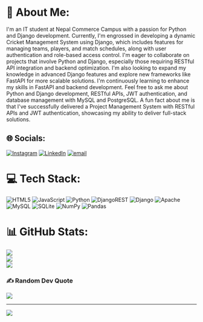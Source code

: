 # 💫 About Me:
I'm an IT student at Nepal Commerce Campus with a passion for Python and Django development. Currently, I'm engrossed in developing a dynamic Cricket Management System using Django, which includes features for managing teams, players, and match schedules, along with user authentication and role-based access control. I'm eager to collaborate on projects that involve Python and Django, especially those requiring RESTful API integration and backend optimization. I'm also looking to expand my knowledge in advanced Django features and explore new frameworks like FastAPI for more scalable solutions. I'm continuously learning to enhance my skills in FastAPI and backend development. Feel free to ask me about Python and Django development, RESTful APIs, JWT authentication, and database management with MySQL and PostgreSQL. A fun fact about me is that I've successfully delivered a Project Management System with RESTful APIs and JWT authentication, showcasing my ability to deliver full-stack solutions.


## 🌐 Socials:
[![Instagram](https://img.shields.io/badge/Instagram-%23E4405F.svg?logo=Instagram&logoColor=white)](https://instagram.com/regs.exe) [![LinkedIn](https://img.shields.io/badge/LinkedIn-%230077B5.svg?logo=linkedin&logoColor=white)](https://linkedin.com/in/aashish-regmi-228868309) [![email](https://img.shields.io/badge/Email-D14836?logo=gmail&logoColor=white)](mailto:regmiaaashish660@gmail.com) 

# 💻 Tech Stack:
![HTML5](https://img.shields.io/badge/html5-%23E34F26.svg?style=for-the-badge&logo=html5&logoColor=white) ![JavaScript](https://img.shields.io/badge/javascript-%23323330.svg?style=for-the-badge&logo=javascript&logoColor=%23F7DF1E) ![Python](https://img.shields.io/badge/python-3670A0?style=for-the-badge&logo=python&logoColor=ffdd54) ![DjangoREST](https://img.shields.io/badge/DJANGO-REST-ff1709?style=for-the-badge&logo=django&logoColor=white&color=ff1709&labelColor=gray) ![Django](https://img.shields.io/badge/django-%23092E20.svg?style=for-the-badge&logo=django&logoColor=white) ![Apache](https://img.shields.io/badge/apache-%23D42029.svg?style=for-the-badge&logo=apache&logoColor=white) ![MySQL](https://img.shields.io/badge/mysql-4479A1.svg?style=for-the-badge&logo=mysql&logoColor=white) ![SQLite](https://img.shields.io/badge/sqlite-%2307405e.svg?style=for-the-badge&logo=sqlite&logoColor=white) ![NumPy](https://img.shields.io/badge/numpy-%23013243.svg?style=for-the-badge&logo=numpy&logoColor=white) ![Pandas](https://img.shields.io/badge/pandas-%23150458.svg?style=for-the-badge&logo=pandas&logoColor=white)
# 📊 GitHub Stats:
![](https://github-readme-stats.vercel.app/api?username=regmiaashish&theme=merko&hide_border=false&include_all_commits=false&count_private=false)<br/>
![](https://nirzak-streak-stats.vercel.app/?user=regmiaashish&theme=merko&hide_border=false)<br/>
![](https://github-readme-stats.vercel.app/api/top-langs/?username=regmiaashish&theme=merko&hide_border=false&include_all_commits=false&count_private=false&layout=compact)

### ✍️ Random Dev Quote
![](https://quotes-github-readme.vercel.app/api?type=horizontal&theme=tokyonight)

---
[![](https://visitcount.itsvg.in/api?id=regmiaashish&icon=0&color=0)](https://visitcount.itsvg.in)

<!-- Proudly created with GPRM ( https://gprm.itsvg.in ) -->

